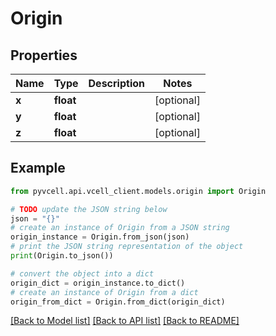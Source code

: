 # Origin

## Properties

| Name  | Type      | Description | Notes      |
| ----- | --------- | ----------- | ---------- |
| **x** | **float** |             | [optional] |
| **y** | **float** |             | [optional] |
| **z** | **float** |             | [optional] |

## Example

```python
from pyvcell.api.vcell_client.models.origin import Origin

# TODO update the JSON string below
json = "{}"
# create an instance of Origin from a JSON string
origin_instance = Origin.from_json(json)
# print the JSON string representation of the object
print(Origin.to_json())

# convert the object into a dict
origin_dict = origin_instance.to_dict()
# create an instance of Origin from a dict
origin_from_dict = Origin.from_dict(origin_dict)
```

[[Back to Model list]](../README.md#documentation-for-models) [[Back to API list]](../README.md#documentation-for-api-endpoints) [[Back to README]](../README.md)
